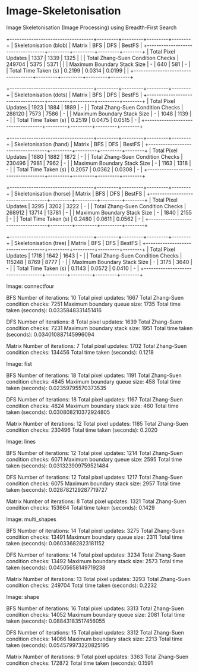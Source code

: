 # Image-Skeletonisation
Image Skeletonisation (Image Processing) using Breadth-First Search

+-----------------------------------+---------+---------+---------+--------+
| Skeletonisation (blob)            | Matrix  | BFS     | DFS     | BestFS |
+-----------------------------------+---------+---------+---------+--------+
| Total Pixel Updates               | 1337    | 1339    | 1325    |        |
| Total Zhang-Suen Condition Checks | 249704  | 5375    | 5371    |        |
| Maximum Boundary Stack Size       | -       | 640     | 581     | -      |
| Total Time Taken (s)              | 0.2199  | 0.0314  | 0.0199  |        |
+-----------------------------------+---------+---------+---------+--------+

+-----------------------------------+---------+---------+---------+--------+
| Skeletonisation (dots)            | Matrix  | BFS     | DFS     | BestFS |
+-----------------------------------+---------+---------+---------+--------+
| Total Pixel Updates               | 1923    | 1884    | 1889    | -      |
| Total Zhang-Suen Condition Checks | 288120  | 7573    | 7586    | -      |
| Maximum Boundary Stack Size       | -       | 1048    | 1139    | -      |
| Total Time Taken (s)              | 0.2519  | 0.0475  | 0.0515  | -      |
+-----------------------------------+---------+---------+---------+--------+

+-----------------------------------+---------+---------+---------+--------+
| Skeletonisation (hand)            | Matrix  | BFS     | DFS     | BestFS |
+-----------------------------------+---------+---------+---------+--------+
| Total Pixel Updates               | 1880    | 1882    | 1872    | -      |
| Total Zhang-Suen Condition Checks | 230496  | 7981    | 7962    | -      |
| Maximum Boundary Stack Size       | -       | 1163    | 1318    | -      |
| Total Time Taken (s)              | 0.2057  | 0.0362  | 0.0308  | -      |
+-----------------------------------+---------+---------+---------+--------+

+-----------------------------------+---------+---------+---------+--------+
| Skeletonisation (horse)           | Matrix  | BFS     | DFS     | BestFS |
+-----------------------------------+---------+---------+---------+--------+
| Total Pixel Updates               | 3295    | 3202    | 3222    | -      |
| Total Zhang-Suen Condition Checks | 268912  | 13714   | 13781   | -      |
| Maximum Boundary Stack Size       | -       | 1840    | 2155    | -      |
| Total Time Taken (s)              | 0.2480  | 0.0611  | 0.0562  | -      |
+-----------------------------------+---------+---------+---------+--------+

+-----------------------------------+---------+---------+---------+--------+
| Skeletonisation (tree)            | Matrix  | BFS     | DFS     | BestFS |
+-----------------------------------+---------+---------+---------+--------+
| Total Pixel Updates               | 1718    | 1642    | 1643    | -      |
| Total Zhang-Suen Condition Checks | 115248  | 8769    | 8777    | -      |
| Maximum Boundary Stack Size       | -       | 3175    | 3640    | -      |
| Total Time Taken (s)              | 0.1143  | 0.0572  | 0.0410  | -      |
+-----------------------------------+---------+---------+---------+--------+

Image: connectfour

BFS
Number of iterations: 10
Total pixel updates: 1667
Total Zhang-Suen condition checks: 7251
Maximum boundary queue size: 1735
Total time taken (seconds): 0.0335848331451416

DFS
Number of iterations: 8
Total pixel updates: 1639
Total Zhang-Suen condition checks: 7231
Maximum boundary stack size: 1951
Total time taken (seconds): 0.034010887145996094

Matrix
Number of iterations: 7
Total pixel updates: 1702
Total Zhang-Suen condition checks: 134456
Total time taken (seconds): 0.1218

Image: fist

BFS
Number of iterations: 18
Total pixel updates: 1191
Total Zhang-Suen condition checks: 4845
Maximum boundary queue size: 458
Total time taken (seconds): 0.02359795570373535

DFS
Number of iterations: 18
Total pixel updates: 1167
Total Zhang-Suen condition checks: 4824
Maximum boundary stack size: 460
Total time taken (seconds): 0.030808210372924805

Matrix
Number of iterations: 12
Total pixel updates: 1185
Total Zhang-Suen condition checks: 230496
Total time taken (seconds): 0.2020

Image: lines

BFS
Number of iterations: 12
Total pixel updates: 1214
Total Zhang-Suen condition checks: 6071
Maximum boundary queue size: 2595
Total time taken (seconds): 0.031323909759521484

DFS
Number of iterations: 12
Total pixel updates: 1217
Total Zhang-Suen condition checks: 6075
Maximum boundary stack size: 2957
Total time taken (seconds): 0.028782129287719727

Matrix
Number of iterations: 8
Total pixel updates: 1321
Total Zhang-Suen condition checks: 153664
Total time taken (seconds): 0.1429

Image: multi_shapes

BFS
Number of iterations: 14
Total pixel updates: 3275
Total Zhang-Suen condition checks: 13491
Maximum boundary queue size: 2311
Total time taken (seconds): 0.06033682823181152

DFS
Number of iterations: 14
Total pixel updates: 3234
Total Zhang-Suen condition checks: 13492
Maximum boundary stack size: 2573
Total time taken (seconds): 0.04505658149719238

Matrix
Number of iterations: 13
Total pixel updates: 3293
Total Zhang-Suen condition checks: 249704
Total time taken (seconds): 0.2232


Image: shape

BFS
Number of iterations: 16
Total pixel updates: 3313
Total Zhang-Suen condition checks: 14052
Maximum boundary queue size: 2081
Total time taken (seconds): 0.08843183517456055

DFS
Number of iterations: 15
Total pixel updates: 3312
Total Zhang-Suen condition checks: 14066
Maximum boundary stack size: 2213
Total time taken (seconds): 0.054579973220825195

Matrix
Number of iterations: 9
Total pixel updates: 3363
Total Zhang-Suen condition checks: 172872
Total time taken (seconds): 0.1591
